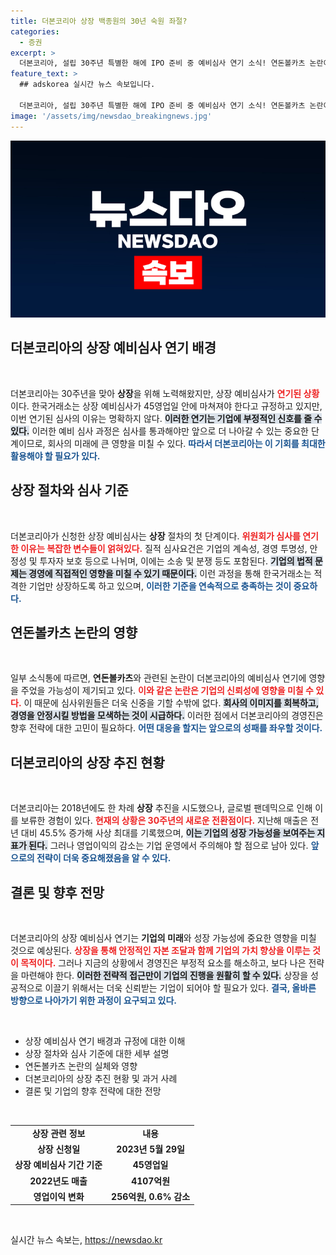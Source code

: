 ```yaml
---
title: 더본코리아 상장 백종원의 30년 숙원 좌절?
categories:
  - 증권
excerpt: >
  더본코리아, 설립 30주년 특별한 해에 IPO 준비 중 예비심사 연기 소식! 연돈볼카츠 논란이 배경일까? 투자자들의 궁금증을 자아내는 상장 상황을 파헤칩니다!
feature_text: >
  ## adskorea 실시간 뉴스 속보입니다.

  더본코리아, 설립 30주년 특별한 해에 IPO 준비 중 예비심사 연기 소식! 연돈볼카츠 논란이 배경일까? 투자자들의 궁금증을 자아내는 상장 상황을 파헤칩니다!
image: '/assets/img/newsdao_breakingnews.jpg'
---
```


<p><img src="/assets/img/newsdao_breakingnews.jpg" alt="adskorea 속보" /></p>

<h2 data-ke-size="size26">더본코리아의 상장 예비심사 연기 배경</h2>

<p data-ke-size="size16">&nbsp;</p>

<p>더본코리아는 30주년을 맞아 <b>상장</b>을 위해 노력해왔지만, 상장 예비심사가 <b><span style="color: #ee2323;">연기된 상황</span></b>이다. 한국거래소는 상장 예비심사가 45영업일 안에 마쳐져야 한다고 규정하고 있지만, 이번 연기된 심사의 이유는 명확하지 않다. <b><span style="background-color: #21538527;">이러한 연기는 기업에 부정적인 신호를 줄 수 있다.</span></b> 이러한 예비 심사 과정은 심사를 통과해야만 앞으로 더 나아갈 수 있는 중요한 단계이므로, 회사의 미래에 큰 영향을 미칠 수 있다. <b><span style="color: #1a5490;">따라서 더본코리아는 이 기회를 최대한 활용해야 할 필요가 있다.</span></b></p>

<h2 data-ke-size="size26">상장 절차와 심사 기준</h2>

<p data-ke-size="size16">&nbsp;</p>

<p>더본코리아가 신청한 상장 예비심사는 <b>상장</b> 절차의 첫 단계이다. <b><span style="color: #ee2323;">위원회가 심사를 연기한 이유는 복잡한 변수들이 얽혀있다.</span></b> 질적 심사요건은 기업의 계속성, 경영 투명성, 안정성 및 투자자 보호 등으로 나뉘며, 이에는 소송 및 분쟁 등도 포함된다. <b><span style="background-color: #21538527;"> 기업의 법적 문제는 경영에 직접적인 영향을 미칠 수 있기 때문이다.</span></b> 이런 과정을 통해 한국거래소는 적격한 기업만 상장하도록 하고 있으며, <b><span style="color: #1a5490;">이러한 기준을 연속적으로 충족하는 것이 중요하다.</span></b></p>

<h2 data-ke-size="size26">연돈볼카츠 논란의 영향</h2>

<p data-ke-size="size16">&nbsp;</p>

<p>일부 소식통에 따르면, <b>연돈볼카츠</b>와 관련된 논란이 더본코리아의 예비심사 연기에 영향을 주었을 가능성이 제기되고 있다. <b><span style="color: #ee2323;">이와 같은 논란은 기업의 신뢰성에 영향을 미칠 수 있다.</span></b> 이 때문에 심사위원들은 더욱 신중을 기할 수밖에 없다. <b><span style="background-color: #21538527;">회사의 이미지를 회복하고, 경영을 안정시킬 방법을 모색하는 것이 시급하다.</span></b> 이러한 점에서 더본코리아의 경영진은 향후 전략에 대한 고민이 필요하다. <b><span style="color: #1a5490;">어떤 대응을 할지는 앞으로의 성패를 좌우할 것이다.</span></b></p>

<h2 data-ke-size="size26">더본코리아의 상장 추진 현황</h2>

<p data-ke-size="size16">&nbsp;</p>

<p>더본코리아는 2018년에도 한 차례 <b>상장</b> 추진을 시도했으나, 글로벌 팬데믹으로 인해 이를 보류한 경험이 있다. <b><span style="color: #ee2323;">현재의 상황은 30주년의 새로운 전환점이다.</span></b> 지난해 매출은 전년 대비 45.5% 증가해 사상 최대를 기록했으며, <b><span style="background-color: #21538527;">이는 기업의 성장 가능성을 보여주는 지표가 된다.</span></b> 그러나 영업이익의 감소는 기업 운영에서 주의해야 할 점으로 남아 있다. <b><span style="color: #1a5490;">앞으로의 전략이 더욱 중요해졌음을 알 수 있다.</span></b></p>

<h2 data-ke-size="size26">결론 및 향후 전망</h2>

<p data-ke-size="size16">&nbsp;</p>

<p>더본코리아의 상장 예비심사 연기는 <b>기업의 미래</b>와 성장 가능성에 중요한 영향을 미칠 것으로 예상된다. <b><span style="color: #ee2323;">상장을 통해 안정적인 자본 조달과 함께 기업의 가치 향상을 이루는 것이 목적이다.</span></b> 그러나 지금의 상황에서 경영진은 부정적 요소를 해소하고, 보다 나은 전략을 마련해야 한다. <b><span style="background-color: #21538527;">이러한 전략적 접근만이 기업의 진행을 원활히 할 수 있다.</span></b> 상장을 성공적으로 이끌기 위해서는 더욱 신뢰받는 기업이 되어야 할 필요가 있다. <b><span style="color: #1a5490;">결국, 올바른 방향으로 나아가기 위한 과정이 요구되고 있다.</span></b></p>

<p data-ke-size="size16">&nbsp;</p>

<ul>
    <li>상장 예비심사 연기 배경과 규정에 대한 이해</li>
    <li>상장 절차와 심사 기준에 대한 세부 설명</li>
    <li>연돈볼카츠 논란의 실체와 영향</li>
    <li>더본코리아의 상장 추진 현황 및 과거 사례</li>
    <li>결론 및 기업의 향후 전략에 대한 전망</li>
</ul>

<p data-ke-size="size16">&nbsp;</p>

<table>
    <tr>
        <td style="text-align: center; height: 17px;"><b>상장 관련 정보</b></td>
        <td style="text-align: center; height: 17px;"><b>내용</b></td>
    </tr>
    <tr>
        <td style="text-align: center; height: 17px;"><b>상장 신청일</b></td>
        <td style="text-align: center; height: 17px;"><b>2023년 5월 29일</b></td>
    </tr>
    <tr>
        <td style="text-align: center; height: 17px;"><b>상장 예비심사 기간 기준</b></td>
        <td style="text-align: center; height: 17px;"><b>45영업일</b></td>
    </tr>
    <tr>
        <td style="text-align: center; height: 17px;"><b>2022년도 매출</b></td>
        <td style="text-align: center; height: 17px;"><b>4107억원</b></td>
    </tr>
    <tr>
        <td style="text-align: center; height: 17px;"><b>영업이익 변화</b></td>
        <td style="text-align: center; height: 17px;"><b>256억원, 0.6% 감소</b></td>
    </tr>
</table>

<p data-ke-size="size16">&nbsp;</p>
실시간 뉴스 속보는, <a href="https://newsdao.kr" rel="dofollow">https://newsdao.kr</a>


